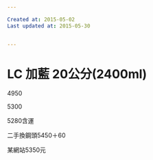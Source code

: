 ```yaml
---

Created at: 2015-05-02
Last updated at: 2015-05-30


---
```


# LC 加藍 20公分(2400ml)


4950

5300

5280含運

二手換鋼頭5450＋60

某網站5350元

